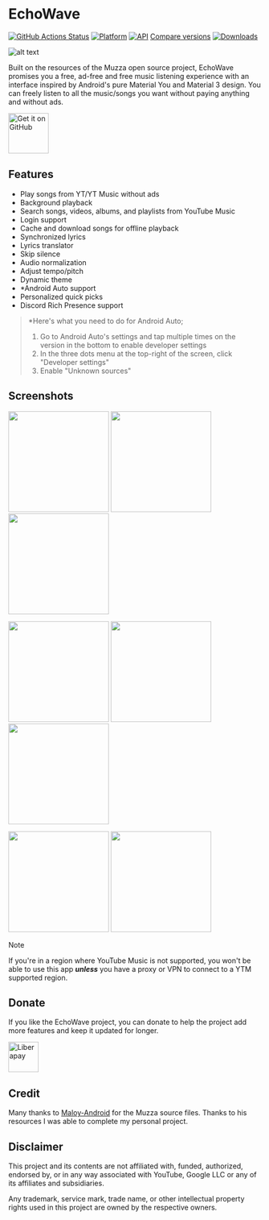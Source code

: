 # EchoWave
[![GitHub Actions Status](https://img.shields.io/github/actions/workflow/status/WSTxda/Google-Shortcuts-Launcher/.github%2Fworkflows%2Fandroid.yml?style=for-the-badge&logo=github-actions&labelColor=21262D&color=3FB950)](https://github.com/WSTxda/Google-Shortcuts-Launcher/actions) [![Platform](https://img.shields.io/badge/android-platform?style=for-the-badge&label=platform&labelColor=21262d&color=6e7681)](https://www.android.com) [![API](https://img.shields.io/badge/24%2B-level?style=for-the-badge&logo=android&logoColor=3cd382&label=API&labelColor=21262d&color=ff663b)](https://developer.android.com/studio/releases/platforms) [Compare versions](https://github.com/RRechz/EchoWave/wiki/App-Versions) [![Downloads](https://img.shields.io/github/downloads/RRechz/EchoWave/total)](https://github.com/RRechz/EchoWave/releases)

![alt text](https://github.com/RRechz/EchoWave/blob/main/images/EchoWave_banner.png)

Built on the resources of the Muzza open source project, EchoWave promises you a free, ad-free and free music listening experience with an interface inspired by Android's pure Material You and Material 3 design. You can freely listen to all the music/songs you want without paying anything and without ads.

[<img src="https://github.com/machiav3lli/oandbackupx/blob/034b226cea5c1b30eb4f6a6f313e4dadcbb0ece4/badge_github.png" alt="Get it on GitHub" height="80">](https://github.com/RRechz/EchoWave/releases/latest)

## Features

- Play songs from YT/YT Music without ads
- Background playback
- Search songs, videos, albums, and playlists from YouTube Music
- Login support
- Cache and download songs for offline playback
- Synchronized lyrics
- Lyrics translator
- Skip silence
- Audio normalization
- Adjust tempo/pitch
- Dynamic theme
- *Android Auto support
- Personalized quick picks
- Discord Rich Presence support

> *Here's what you need to do for Android Auto;
> 1. Go to Android Auto's settings and tap multiple times on the version in the bottom to enable developer settings
> 2. In the three dots menu at the top-right of the screen, click "Developer settings"
> 3. Enable "Unknown sources"

## Screenshots

<p float="left">
  <img src="https://github.com/RRechz/EchoWave/blob/main/images/Screenshot_20241222-184827.png" width="200" />
  <img src="https://github.com/RRechz/EchoWave/blob/main/images/Screenshot_20241222-184834.png" width="200" />
  <img src="https://github.com/RRechz/EchoWave/blob/main/images/Screenshot_20241222-184844.png" width="200" />
</p>
<p float="left">
  <img src="https://github.com/RRechz/EchoWave/blob/main/images/Screenshot_20241222-184850.png" width="200" />
  <img src="https://github.com/RRechz/EchoWave/blob/main/images/Screenshot_20241222-184903.png" width="200" />
  <img src="https://github.com/RRechz/EchoWave/blob/main/images/Screenshot_20241222-184913.png" width="200" />
</p>
<p float="left">
  <img src="https://github.com/RRechz/EchoWave/blob/main/images/Screenshot_20241222-184941.png" width="200" />
  <img src="https://github.com/RRechz/EchoWave/blob/main/images/Screenshot_20241222-184950.png" width="200" />
</p>

> [!NOTE]  
>
>If you're in a region where YouTube Music is not supported, you won't be able to use this app
***unless*** you have a proxy or VPN to connect to a YTM supported region.

## Donate

If you like the EchoWave project, you can donate to help the project add more features and keep it updated for longer.

<a href="https://www.buymeacoffee.com/section"><img src="https://github.com/RRechz/EchoWave/blob/main/images/buymeacoffee.png" alt="Liberapay" height="60" ></a>

## Credit

Many thanks to [Maloy-Android](https://github.com/Maloy-Android/) for the Muzza source files. Thanks to his resources I was able to complete my personal project.

## Disclaimer

This project and its contents are not affiliated with, funded, authorized, endorsed by, or in any
way associated with YouTube, Google LLC or any of its affiliates and subsidiaries.

Any trademark, service mark, trade name, or other intellectual property rights used in this project
are owned by the respective owners.
